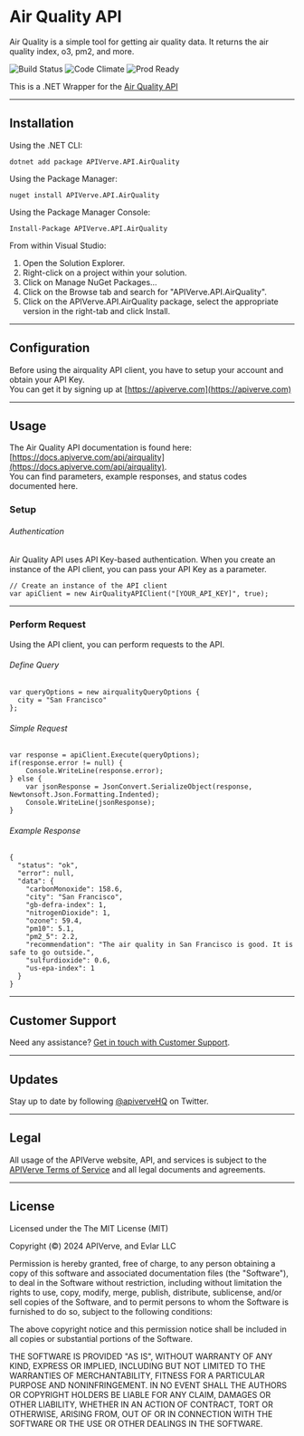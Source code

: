 Air Quality API
============

Air Quality is a simple tool for getting air quality data. It returns the air quality index, o3, pm2, and more.

![Build Status](https://img.shields.io/badge/build-passing-green)
![Code Climate](https://img.shields.io/badge/maintainability-B-purple)
![Prod Ready](https://img.shields.io/badge/production-ready-blue)

This is a .NET Wrapper for the [Air Quality API](https://apiverve.com/marketplace/api/airquality)

---

## Installation

Using the .NET CLI:
```
dotnet add package APIVerve.API.AirQuality
```

Using the Package Manager:
```
nuget install APIVerve.API.AirQuality
```

Using the Package Manager Console:
```
Install-Package APIVerve.API.AirQuality
```

From within Visual Studio:

1. Open the Solution Explorer.
2. Right-click on a project within your solution.
3. Click on Manage NuGet Packages...
4. Click on the Browse tab and search for "APIVerve.API.AirQuality".
5. Click on the APIVerve.API.AirQuality package, select the appropriate version in the right-tab and click Install.


---

## Configuration

Before using the airquality API client, you have to setup your account and obtain your API Key.  
You can get it by signing up at [https://apiverve.com](https://apiverve.com)

---

## Usage

The Air Quality API documentation is found here: [https://docs.apiverve.com/api/airquality](https://docs.apiverve.com/api/airquality).  
You can find parameters, example responses, and status codes documented here.

### Setup

###### Authentication
Air Quality API uses API Key-based authentication. When you create an instance of the API client, you can pass your API Key as a parameter.

```
// Create an instance of the API client
var apiClient = new AirQualityAPIClient("[YOUR_API_KEY]", true);
```

---


### Perform Request
Using the API client, you can perform requests to the API.

###### Define Query

```
var queryOptions = new airqualityQueryOptions {
  city = "San Francisco"
};
```

###### Simple Request

```
var response = apiClient.Execute(queryOptions);
if(response.error != null) {
	Console.WriteLine(response.error);
} else {
    var jsonResponse = JsonConvert.SerializeObject(response, Newtonsoft.Json.Formatting.Indented);
    Console.WriteLine(jsonResponse);
}
```

###### Example Response

```
{
  "status": "ok",
  "error": null,
  "data": {
    "carbonMonoxide": 158.6,
    "city": "San Francisco",
    "gb-defra-index": 1,
    "nitrogenDioxide": 1,
    "ozone": 59.4,
    "pm10": 5.1,
    "pm2_5": 2.2,
    "recommendation": "The air quality in San Francisco is good. It is safe to go outside.",
    "sulfurdioxide": 0.6,
    "us-epa-index": 1
  }
}
```

---

## Customer Support

Need any assistance? [Get in touch with Customer Support](https://apiverve.com/contact).

---

## Updates
Stay up to date by following [@apiverveHQ](https://twitter.com/apiverveHQ) on Twitter.

---

## Legal

All usage of the APIVerve website, API, and services is subject to the [APIVerve Terms of Service](https://apiverve.com/terms) and all legal documents and agreements.

---

## License
Licensed under the The MIT License (MIT)

Copyright (&copy;) 2024 APIVerve, and Evlar LLC

Permission is hereby granted, free of charge, to any person obtaining a copy of this software and associated documentation files (the "Software"), to deal in the Software without restriction, including without limitation the rights to use, copy, modify, merge, publish, distribute, sublicense, and/or sell copies of the Software, and to permit persons to whom the Software is furnished to do so, subject to the following conditions:

The above copyright notice and this permission notice shall be included in all copies or substantial portions of the Software.

THE SOFTWARE IS PROVIDED "AS IS", WITHOUT WARRANTY OF ANY KIND, EXPRESS OR IMPLIED, INCLUDING BUT NOT LIMITED TO THE WARRANTIES OF MERCHANTABILITY, FITNESS FOR A PARTICULAR PURPOSE AND NONINFRINGEMENT. IN NO EVENT SHALL THE AUTHORS OR COPYRIGHT HOLDERS BE LIABLE FOR ANY CLAIM, DAMAGES OR OTHER LIABILITY, WHETHER IN AN ACTION OF CONTRACT, TORT OR OTHERWISE, ARISING FROM, OUT OF OR IN CONNECTION WITH THE SOFTWARE OR THE USE OR OTHER DEALINGS IN THE SOFTWARE.